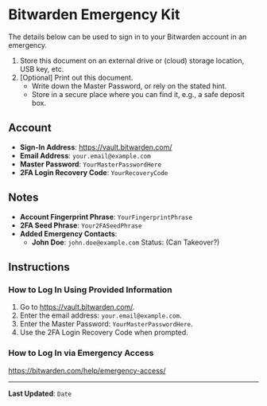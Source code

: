# Bitwarden Emergency Kit

The details below can be used to sign in to your Bitwarden account in an emergency.

1. Store this document on an external drive or (cloud) storage location, USB key, etc.
2. [Optional] Print out this document.
    - Write down the Master Password, or rely on the stated hint.
    - Store in a secure place where you can find it, e.g., a safe deposit box.

## Account

- **Sign-In Address**: https://vault.bitwarden.com/
- **Email Address**: `your.email@example.com`
- **Master Password**: `YourMasterPasswordHere`
- **2FA Login Recovery Code**: `YourRecoveryCode`

## Notes

- **Account Fingerprint Phrase**: `YourFingerprintPhrase`
- **2FA Seed Phrase**: `Your2FASeedPhrase`
- **Added Emergency Contacts**:
    - **John Doe**: `john.doe@example.com` Status: (Can Takeover?)

## Instructions

### How to Log In Using Provided Information

1. Go to https://vault.bitwarden.com/.
2. Enter the email address: `your.email@example.com`.
3. Enter the Master Password: `YourMasterPasswordHere`.
4. Use the 2FA Login Recovery Code when prompted.

### How to Log In via Emergency Access

https://bitwarden.com/help/emergency-access/

---

**Last Updated**: `Date`
